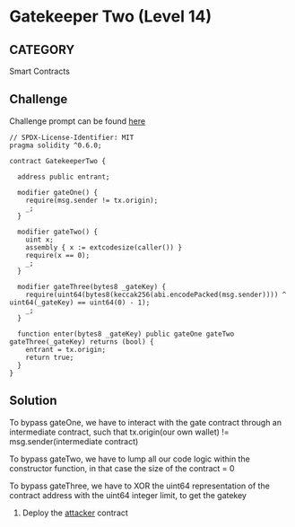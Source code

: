 # Gatekeeper Two (Level 14)

## CATEGORY

Smart Contracts

## Challenge

Challenge prompt can be found [here](https://ethernaut.openzeppelin.com/level/0xdCeA38B2ce1768E1F409B6C65344E81F16bEc38d)

```
// SPDX-License-Identifier: MIT
pragma solidity ^0.6.0;

contract GatekeeperTwo {

  address public entrant;

  modifier gateOne() {
    require(msg.sender != tx.origin);
    _;
  }

  modifier gateTwo() {
    uint x;
    assembly { x := extcodesize(caller()) }
    require(x == 0);
    _;
  }

  modifier gateThree(bytes8 _gateKey) {
    require(uint64(bytes8(keccak256(abi.encodePacked(msg.sender)))) ^ uint64(_gateKey) == uint64(0) - 1);
    _;
  }

  function enter(bytes8 _gateKey) public gateOne gateTwo gateThree(_gateKey) returns (bool) {
    entrant = tx.origin;
    return true;
  }
}
```

## Solution

To bypass gateOne, we have to interact with the gate contract through an intermediate contract, such that tx.origin(our own wallet) != msg.sender(intermediate contract)

To bypass gateTwo, we have to lump all our code logic within the constructor function, in that case the size of the contract = 0

To bypass gateThree, we have to XOR the uint64 representation of the contract address with the uint64 integer limit, to get the gatekey

1. Deploy the [attacker](./Exploit.sol) contract
